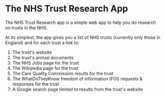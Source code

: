 # The NHS Trust Research App

The NHS Trust Research app is a simple web app to help you do research on trusts in the NHS.

At its simplest, the app gives you a list of NHS trusts (currently only those in England) and for each trust a link to:

1. The trust's website
2. The trust's annual documents
3. The NHS Jobs page for the trust
4. The Wikipedia page for the trust
5. The Care Quality Commission results for the trust
6. The WhatDoTheyKnow freedom of information (FOI) requests & responses for the trust
7. A Google search page limited to results from the trust's website


